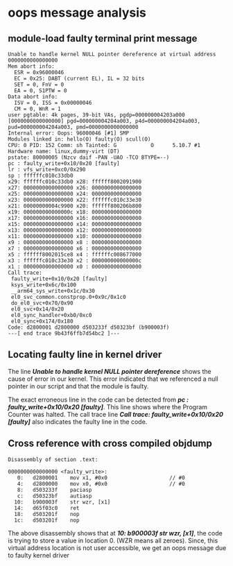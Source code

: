 # oops message analysis

## module-load faulty terminal print message
```
Unable to handle kernel NULL pointer dereference at virtual address 0000000000000000
Mem abort info:
  ESR = 0x96000046
  EC = 0x25: DABT (current EL), IL = 32 bits
  SET = 0, FnV = 0
  EA = 0, S1PTW = 0
Data abort info:
  ISV = 0, ISS = 0x00000046
  CM = 0, WnR = 1
user pgtable: 4k pages, 39-bit VAs, pgdp=000000004203a000
[0000000000000000] pgd=000000004204a003, p4d=000000004204a003, pud=000000004204a003, pmd=0000000000000000
Internal error: Oops: 96000046 [#1] SMP
Modules linked in: hello(O) faulty(O) scull(O)
CPU: 0 PID: 152 Comm: sh Tainted: G           O      5.10.7 #1
Hardware name: linux,dummy-virt (DT)
pstate: 80000005 (Nzcv daif -PAN -UAO -TCO BTYPE=--)
pc : faulty_write+0x10/0x20 [faulty]
lr : vfs_write+0xc0/0x290
sp : ffffffc010c33db0
x29: ffffffc010c33db0 x28: ffffff8002091900 
x27: 0000000000000000 x26: 0000000000000000 
x25: 0000000000000000 x24: 0000000000000000 
x23: 0000000000000000 x22: ffffffc010c33e30 
x21: 00000000004c9900 x20: ffffff800206b800 
x19: 000000000000000c x18: 0000000000000000 
x17: 0000000000000000 x16: 0000000000000000 
x15: 0000000000000000 x14: 0000000000000000 
x13: 0000000000000000 x12: 0000000000000000 
x11: 0000000000000000 x10: 0000000000000000 
x9 : 0000000000000000 x8 : 0000000000000000 
x7 : 0000000000000000 x6 : 0000000000000000 
x5 : ffffff8002015ce8 x4 : ffffffc008677000 
x3 : ffffffc010c33e30 x2 : 000000000000000c 
x1 : 0000000000000000 x0 : 0000000000000000 
Call trace:
 faulty_write+0x10/0x20 [faulty]
 ksys_write+0x6c/0x100
 __arm64_sys_write+0x1c/0x30
 el0_svc_common.constprop.0+0x9c/0x1c0
 do_el0_svc+0x70/0x90
 el0_svc+0x14/0x20
 el0_sync_handler+0xb0/0xc0
 el0_sync+0x174/0x180
Code: d2800001 d2800000 d503233f d50323bf (b900003f) 
---[ end trace 9b43f6ffb7d54bc2 ]--- 
```

## Locating faulty line in kernel driver
  The line ***Unable to handle kernel NULL pointer dereference*** shows the cause of error in our kernel. This error indicated that we referenced a null pointer in our script and that the module is faulty.

  The exact erroneous line in the code can be detected from ***pc : faulty_write+0x10/0x20 [faulty]***. This line shows where the Program Counter was halted. The call trace line ***Call trace: faulty_write+0x10/0x20 [faulty]*** also indicates the faulty line in the code. 

## Cross reference with cross compiled objdump
```
Disassembly of section .text:

0000000000000000 <faulty_write>:
   0:	d2800001 	mov	x1, #0x0                   	// #0
   4:	d2800000 	mov	x0, #0x0                   	// #0
   8:	d503233f 	paciasp
   c:	d50323bf 	autiasp
  10:	b900003f 	str	wzr, [x1]
  14:	d65f03c0 	ret
  18:	d503201f 	nop
  1c:	d503201f 	nop

```

The above disassembly shows that at ***10:	b900003f 	str	wzr, [x1]***, the code is trying to store a value in location 0. (WZR means all zeroes). Since, this virtual address location is not user accessible, we get an oops message due to faulty kernel driver